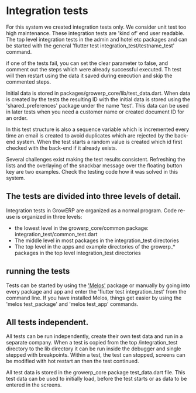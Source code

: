 
# Integration tests

For this system we created integration tests only. We consider unit test too high maintenance. These integration tests are 'kind of' end user readable. The top level integration tests in the admin and hotel etc packages and can be started with the general 'flutter test integration_test/testname_test' command.

if one of the tests fail, you can set the clear parameter to false, and comment out the steps which were already successful executed. Th test will then restart using the data it saved during execution and skip the commented steps.

Initial data is stored in packages/growerp_core/lib/test_data.dart.
When data is created by the tests the resulting ID with the initial data is stored using the 'shared_preferences' package  under the name 'test'. This data can be used in later tests when you need a customer name or created document ID for an order. 

In this test structure is also a sequence variable which is incremented every time an email is created to avoid duplicates which are rejected by the back-end system.  When the test starts a random value is created which id first checked with the back-end if it already exists.

Several challenges exist making the test results consistent. Refreshing the lists and the overlaying of the snackbar message over the floating button key are two examples. Check the testing code how it was solved in this system. 


## The tests are divided into three levels of detail.

Integration tests in GrowERP are organized as a normal program. Code re-use is organized in three levels:
* the lowest level in the growerp_core/common package:
   integration_test/common_test.dart
* The middle level in most packages in the integration_test directories
* The top level in the apps and example directories of the growerp_* packages in the top level integration_test directories

## running the tests

Tests can be started by using the ['Melos'](https://pub.dev/packages/melos) package or manually by going into every package and app and enter the 'flutter test integration_test' from the command line. If you have installed Melos, things get easier by using the 'melos test_package' and 'melos test_app' commands.

## All tests independent.
All tests can be run independently, create their own test data and run in a separate company. When a test is copied from the top /integration_test directory to the lib directory it can be run inside the debugger and single stepped with breakpoints. Within a test, the test can stopped, screens can be modified with hot restart an then the test continued.

All test data is stored in the growerp_core package test_data.dart file.
This test data can be used to initially load, before the test starts or as data to be entered in the screens.

